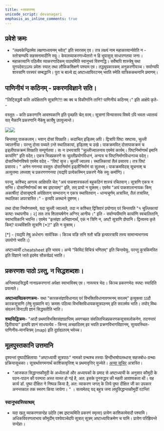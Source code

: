 ```yaml
---
title: +व्याकरणम्
unicode_script: devanagari
emphasis_as_inline_comments: true
---
```


## प्रवेशे क्रमः
- "लक्ष्यकेन्द्रितमेव लक्षणाध्ययनम् भवेत्" इति स्वरसम् एव। तत्र लक्ष्यं नाम महाकाव्यान्येवेति न - स्तोत्राण्यपि सहस्रनामादीनि स्युः। केवलव्याकरणाध्येतारो न हि भूयासुस् साधारणतया जनाः।
- महाकाव्यानि पठित्वैव व्याकरणादिकम् पाठ्यमिति स्वानुभवं विरुणद्धि। सर्वेष्वपि शास्त्रेषु यथा युगपदेवाऽऽल्पः प्रवेशः स्यात् तथा लौकिकशिक्षणे पश्याम एव। तद्ध्युपकारकम् अनुकरणीयञ्च। सर्वाण्यपि शास्त्राणि परस्परं सम्बद्धानि। पुरा च बाल्ये ह्य् अष्टाध्यायिरटनम् भवति स्मेति यात्रिककथनानि प्रमाणम्।

## पाणिनीयं न कठिनम् - प्रकरणविज्ञाने सति।

"लिट्सिद्ध्यै कति अपेक्षितानि सूत्राणि?!! क्व क्व च विकीर्णानि तानि? पाणिनीयं कठिनम्।" इति आक्षेपे कृते--

वस्तुतः \- कति प्रकरणानि आवश्यकानि इति पृच्छति चेत् वरम्। सूत्राणां विन्यासस्य विषये ऽपि भवता ध्यातव्यं यत् नैकानि प्रकरणानि नैकेषु कार्येषु उपयुज्यन्ते।

[![](http://upload.wikimedia.org/wikipedia/commons/e/ee/Batterie_de_cuisine.jpg)](http://www.google.com/url?q=http%3A%2F%2Fupload.wikimedia.org%2Fwikipedia%2Fcommons%2Fe%2Fee%2FBatterie_de_cuisine.jpg&sa=D&sntz=1&usg=AFQjCNG4oAuXwAv_K2NDYykFTMQ6QU6E_Q)![](http://upload.wikimedia.org/wikipedia/commons/thumb/a/a4/Dosai_Chutney_Hotel_Saravana_Bhavan.jpg/800px-Dosai_Chutney_Hotel_Saravana_Bhavan.jpg)  

चिन्तयतु पाककलाम्। भवान् दोसां पिपक्षति।​ कदाचित् इड्लिम् अपि। द्वित्रापि पिष्टः स्रष्टव्यः, चुल्ली ज्वालनीया। परन्तु दोसा पच्यते ऽन्ते स्थालिकायां, इड्लिश् च उखे। पाकक्रमवित् दोसापाकक्रमं च इड्लीपाकक्रमं विवक्षति सम्पूर्णतया। सः न उभयत्रापि "चुल्लीज्वालनाय एवमेवं कार्यम्। पिष्टनिर्माणार्थं इमानि कार्याणि" इति वदेत्। एकत्र भिन्नप्रकरणे सः चुल्लीप्रयोगविधानं, अन्यत्र च पिष्टनिर्माणविधानञ्च वदेत्। दोसानिर्माणविषये एवमेव वदेत् \- "पिष्टं सृज। चुल्लीं ज्वालय। स्थालिकायां तैलं प्रसारय। तत्र पिष्टं प्रसारय। " अनेन गणनया वस्तुतः दोसानिर्माणं इड्लीनिर्माणं वा सुलभम्। पाकक्रमविदस् सूचनाश् च अत्युत्तमाः लघ्व्यश् च प्रकरणगणनया (यद्यपि प्रत्येकस्मिन् प्रकरणे नैके स्युः कर्माणि)।

परन्तु, कश्चिद् आगत्य आक्षिपति चेत् "अयं पाकशास्त्रकर्ता बहुकठिनं शास्त्रं रचितवान्। सूत्राणि एकत्र न सन्ति। दोसानिर्माणार्थं क्व क्व द्रष्टव्यम्!" इति, तत् प्रायो न युक्तम्। एवमेव "अयं पाकशालानायकः किम् अकार्षीत्! दोसासृष्ट्यै अपेक्षितान् सम्भारान् न एकत्र स्थापितवान् \- धान्यचूर्णम् अत्रास्ति, तैलं तत्रास्ति, स्थालिका अपरत्रास्ति।" \- इत्यपि अस्थाने दूषणम्।

तथा दोसा निर्माणसमये, यदा चुल्ली ज्वाल्यते, तदा न कश्चित् द्वित्रिवारं प्रयोगात् परं चिन्तयति "१ चुल्लिकायां काष्टः स्थापनीयः। २\] ततः‌ तत्र शिलाघर्षणेन अग्निर् आनीयः।" इति \- सर्वाण्यपीमानि कार्याणि स्वचालितानि, स्वाभाविकानि भवन्ति। एवमेव "इत्संज्ञा अभिज्ञानार्थं, एकं न त्रिणि न, अष्टौ सूत्राणि ज्ञेयानि। द्वित्त्वस्य कृते किम्? पञ्चविंशति सूत्राणि \[*\]!" इति न युक्तम्।

​\[\*\] \- (यद्यपि तेषु अर्धभागः सार्वत्रिकः। किञ्च यङि सनि श्लौ चङि इत्यपरत्रापि तस्य सामान्यभागस्य उपयोगो भवति।)​

  
अष्टाध्यायीं cheatsheet इति भावय। अन्ये "किमिदं विचित्रं भणितम्" इति चिन्तयेयुः, परन्तु कुत्रकिमस्ति इति विज्ञाने जाते इदमेव सौकर्यप्रदं भवति।  
  

## प्रकरणशः पाठो ऽस्तु, न सिद्धशब्दशः।
अन्तिमपदसिद्ध्यै नानाप्रकरणानां अपेक्षा स्वाभाविक्य् एव। नास्त्यत्र भेदः। किञ्च प्रकरणभेदः स्पष्टः‌ स्यादिति प्रयत्यते।

**अष्टाध्यायिप्रकरणक्रमः**- यथा "कारकसंज्ञाविधानात् परं विभक्तिविधानावगमनम् सरलम्" इत्युक्त्वा ऽऽदौ कारकसूत्राणि (तेषु मुख्यानि वा) क्रमशः पठित्वा विभक्तिविधायकसूत्रपठनम् इति सरलमेव भाति। तयोर् मिथः संवलनं विनाऽपि ज्ञानं सिद्ध्यतीति भाति।

**शब्दसिद्धिक्रमः**- "आदौ प्रथमाविभक्तिसंज्ञाप्राप्तिम् अवगच्छत संवलितभिन्नप्रकरणकसूत्रावलोकनेन, तदनन्तरं द्वितीयाया" इत्यपि ज्ञानं साधयत्येव - किन्त्व् अच्छादितम् इव भवति प्रक्रणविभागविज्ञानम्, सुव्यवस्थित-पाणिनीय-मानचित्रम् (map) इति दुर्ग्राह्यतरम् भवेच्च।

## मूलपुस्तकानि उत्तमानि

दृश्यन्तां पुष्पादीक्षितायाः "अष्टाध्यायी सूत्रपाठः" नामको ग्रन्थश्च तस्याः हिन्दीभाषोपलब्धास् सहजबोध-ग्रन्थाः प्रक्रियासूचकाः। सूत्रार्थावगमनार्थं काशिकावृत्तिश् च प्रथमावृत्तिर् युज्येते। [अन्या सूचिर्](https://sites.google.com/site/samskrtamsfo/an-ya/vyakaranam) अत्रास्ति।

-  "आजकल सिद्धान्तकौमुदी के अध्येताओं और अध्यापकों के प्रमाद से अष्टाध्यायी के अनुसार कौमुदी के पठन-पाठन की परम्परा अस्त व्यस्त हो गई है, अत: इसके पुनरुद्धार की महती आवश्यकता थी। यह कार्य डॉ. पुष्पा दीक्षित ने निष्पन्न किया है, अत: व्याकरण जगत् के लिये पुष्पा दीक्षित जी का उपकार अनन्तकाल तक स्मरण किया जायेगा। " ।  सत्यमेतद् यद् बहुत्र जना लघुसिद्धान्तकौमुदीं रटन्ति! 

### स्वानुभवस्त्वित्थम्

- यदा खलु व्याकरणसन्देह उदेति (क्व द्रष्टव्यमिति प्रकरणं स्मृत्वा) प्रायेण काशिकामेवादौ पश्यामि। अधिकविवरणलाभाय कौमुदीम् पश्येयञ्चेदपि सूत्रात् सूत्रम् अष्टाध्यायिक्रमेण च यामि। प्रायेण परिह्रियन्ते सन्देहाः।
